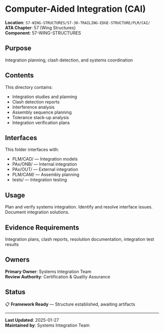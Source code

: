 # Computer-Aided Integration (CAI)

**Location**: `57-WING-STRUCTURES/57-30-TRAILING-EDGE-STRUCTURE/PLM/CAI/`  
**ATA Chapter**: 57 (Wing Structures)  
**Component**: 57-WING-STRUCTURES

## Purpose

Integration planning, clash detection, and systems coordination

## Contents

This directory contains:

- Integration studies and planning
- Clash detection reports
- Interference analysis
- Assembly sequence planning
- Tolerance stack-up analysis
- Integration verification plans

## Interfaces

This folder interfaces with:

- PLM/CAD/ — Integration models
- PAx/ONB/ — Internal integration
- PAx/OUT/ — External integration
- PLM/CAM/ — Assembly planning
- tests/ — Integration testing

## Usage

Plan and verify systems integration. Identify and resolve interface issues. Document integration solutions.

## Evidence Requirements

Integration plans, clash reports, resolution documentation, integration test results

## Owners

**Primary Owner**: Systems Integration Team  
**Review Authority**: Certification & Quality Assurance

## Status

📋 **Framework Ready** — Structure established, awaiting artifacts

---

**Last Updated**: 2025-01-27  
**Maintained by**: Systems Integration Team
